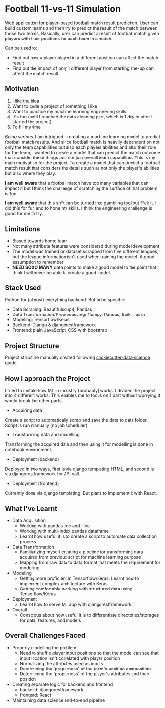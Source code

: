# Football 11-vs-11 Simulation

<!-- Implement badges: https://shields.io -->

Web application for player-based football match result prediction. User can build custom teams and then try to predict the result of the match between those two teams. Basically, user can predict a result of football match given players with their positions for each team in a match.

Can be used to:

- Find out how a player played in a different position can affect the match result
- Find out the impact of only 1 different player from starting line-up can affect the match result

## Motivation

1. I like the idea
2. Want to code a project of something I like
3. Want to practice my machine learning engineering skills
4. It's fun (until I reached the data cleaning part, which is 1 day in after I started the project)
5. To fill my time

*Being serious*, I am intrigued in creating a machine learning model to predict football match results. And since football match is heavily dependent on not only the team capabilities but also each players abilities and also their role for the team, I wanted to create a model that can predict the match outcome that consider these things and not just overall team capabilites. This is my main motivation for the project. To create a model that can predict a football match result that considers the details such as not only the player's abilities but also where they play.

**I am well aware** that a football match have too many variables that can impact it but I think the challenge of scratching the surface of that problem is fun.

**I am well aware** that this sh\*t can be turned into gambling tool but f\*ck it. I did this for fun and to hone my skills. I think the engineering challenge is good for me to try.

## Limitations

- Biased towards home team
- Not many attribute features were considered during model development
- The model was trained on dataset scrapped from five different leagues, but the league information isn't used when training the model. A good assumption to remember
- **NEED SOOO MANY** data points to make a good model to the point that I think I will never be able to create a good model

## Stack Used

Python for (almost) everything backend. But to be specific:

- Data Scraping: Beautifulsoup4, Pandas
- Data Transformation/Preprocessing: Numpy, Pandas, Scikit-learn
- Modeling: Tensorflow/Keras
- Backend: Django & djangorestframework
- Frontend: plain JavaScript, CSS with bootstrap

## Project Structure

Project structure manually created following [cookiecutter-data-science](https://drivendata.github.io/cookiecutter-data-science/#directory-structure) guide.

<!-- Insert ilustrasi project structure  -->

## How I approach the Project

I tried to imitate how ML in industry (probably) works. I divided the project into 4 different works. This enables me to focus on 1 part without worrying it would break the other parts.

- Acquiring data

Create a script to automatically scrap and save the data to data folder. Script is run manually (no job scheduler)

- Transforming data and modelling

Transforming the acquired data and then using it for modelling is done in notebook environment.

- Deployment (backend)

Deployed in two ways, first is via django templating HTML, and second is via djangorestframework for API call.

- Deployment (frontend)

Currently done via django templating. But plans to implement it with React.

## What I've Learnt

- Data Acquisition
  - Working with pandas .loc and .iloc
  - Working with multi-index pandas dataframe
  - Learnt how useful it is to create a script to automate data collection process
- Data Transformation
  - Familiarizing myself creating a pipeline for transforming data acquired from previous script for machine learning purpose
  - Mapping from raw data to data format that meets the requirement for modelling
- Modeling
  - Getting more proficient in Tensorflow/Keras. Learnt how to implement complex architecture with Keras
  - Getting comfortable working with structured data using Tensorflow/Keras
- Deployment
  - Learnt how to serve ML app with djangorestframework
- Overall
  - Conscious about how useful it is to differentiate directories/storages for data, features, and models

## Overall Challenges Faced

- Properly modelling the problem
  - Need to shuffle player input positions so that the model can see that input location isn't correlated with player position
  - Normalizing the attributes used as inputs
  - Determining the 'properness' of the team's position composition
  - Determining the 'properness' of the player's attributes and their position
- Creating separate logic for backend and frontend
  - backend: djangorestframework
  - frontend: React
- Maintaining data science end-to-end pipeline
